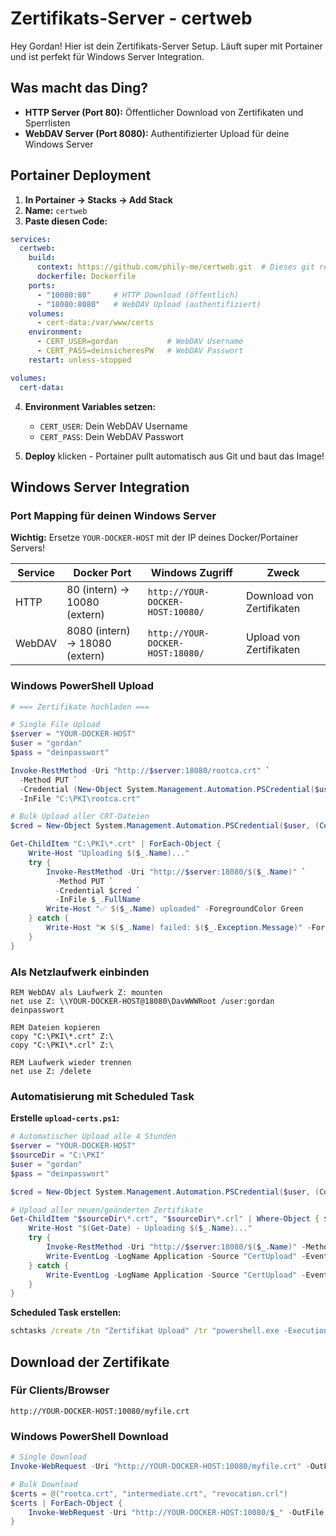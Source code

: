 # Zertifikats-Server - certweb

Hey Gordan! Hier ist dein Zertifikats-Server Setup. Läuft super mit Portainer und ist perfekt für Windows Server Integration.

## Was macht das Ding?

- **HTTP Server (Port 80):** Öffentlicher Download von Zertifikaten und Sperrlisten
- **WebDAV Server (Port 8080):** Authentifizierter Upload für deine Windows Server

## Portainer Deployment

1. **In Portainer → Stacks → Add Stack**
2. **Name:** `certweb`
3. **Paste diesen Code:**

```yaml
services:
  certweb:
    build:
      context: https://github.com/phily-me/certweb.git  # Dieses git repo
      dockerfile: Dockerfile
    ports:
      - "10080:80"     # HTTP Download (öffentlich)
      - "18080:8080"   # WebDAV Upload (authentifiziert)
    volumes:
      - cert-data:/var/www/certs
    environment:
      - CERT_USER=gordan           # WebDAV Username
      - CERT_PASS=deinsicheresPW   # WebDAV Passwort
    restart: unless-stopped

volumes:
  cert-data:
```

4. **Environment Variables setzen:**
   - `CERT_USER`: Dein WebDAV Username
   - `CERT_PASS`: Dein WebDAV Passwort

5. **Deploy** klicken - Portainer pullt automatisch aus Git und baut das Image!


## Windows Server Integration

### Port Mapping für deinen Windows Server

**Wichtig:** Ersetze `YOUR-DOCKER-HOST` mit der IP deines Docker/Portainer Servers!

| Service | Docker Port | Windows Zugriff | Zweck |
|---------|------------|-----------------|-------|
| HTTP | 80 (intern) → 10080 (extern) | `http://YOUR-DOCKER-HOST:10080/` | Download von Zertifikaten |
| WebDAV | 8080 (intern) → 18080 (extern) | `http://YOUR-DOCKER-HOST:18080/` | Upload von Zertifikaten |

### Windows PowerShell Upload

```powershell
# === Zertifikate hochladen ===

# Single File Upload
$server = "YOUR-DOCKER-HOST"
$user = "gordan"
$pass = "deinpasswort"

Invoke-RestMethod -Uri "http://$server:18080/rootca.crt" `
  -Method PUT `
  -Credential (New-Object System.Management.Automation.PSCredential($user, (ConvertTo-SecureString $pass -AsPlainText -Force))) `
  -InFile "C:\PKI\rootca.crt"

# Bulk Upload aller CRT-Dateien
$cred = New-Object System.Management.Automation.PSCredential($user, (ConvertTo-SecureString $pass -AsPlainText -Force))

Get-ChildItem "C:\PKI\*.crt" | ForEach-Object {
    Write-Host "Uploading $($_.Name)..."
    try {
        Invoke-RestMethod -Uri "http://$server:18080/$($_.Name)" `
          -Method PUT `
          -Credential $cred `
          -InFile $_.FullName
        Write-Host "✅ $($_.Name) uploaded" -ForegroundColor Green
    } catch {
        Write-Host "❌ $($_.Name) failed: $($_.Exception.Message)" -ForegroundColor Red
    }
}
```

### Als Netzlaufwerk einbinden

```batch
REM WebDAV als Laufwerk Z: mounten  
net use Z: \\YOUR-DOCKER-HOST@18080\DavWWWRoot /user:gordan deinpasswort

REM Dateien kopieren
copy "C:\PKI\*.crt" Z:\
copy "C:\PKI\*.crl" Z:\

REM Laufwerk wieder trennen
net use Z: /delete
```

### Automatisierung mit Scheduled Task

**Erstelle `upload-certs.ps1`:**
```powershell
# Automatischer Upload alle 4 Stunden
$server = "YOUR-DOCKER-HOST"
$sourceDir = "C:\PKI"
$user = "gordan" 
$pass = "deinpasswort"

$cred = New-Object System.Management.Automation.PSCredential($user, (ConvertTo-SecureString $pass -AsPlainText -Force))

# Upload aller neuen/geänderten Zertifikate
Get-ChildItem "$sourceDir\*.crt", "$sourceDir\*.crl" | Where-Object { $_.LastWriteTime -gt (Get-Date).AddHours(-4) } | ForEach-Object {
    Write-Host "$(Get-Date) - Uploading $($_.Name)..."
    try {
        Invoke-RestMethod -Uri "http://$server:18080/$($_.Name)" -Method PUT -Credential $cred -InFile $_.FullName
        Write-EventLog -LogName Application -Source "CertUpload" -EventId 1 -Message "Successfully uploaded $($_.Name)"
    } catch {
        Write-EventLog -LogName Application -Source "CertUpload" -EventId 2 -EntryType Error -Message "Failed to upload $($_.Name): $($_.Exception.Message)"
    }
}
```

**Scheduled Task erstellen:**
```cmd
schtasks /create /tn "Zertifikat Upload" /tr "powershell.exe -ExecutionPolicy Bypass -File C:\Scripts\upload-certs.ps1" /sc hourly /it /ru SYSTEM
```

## Download der Zertifikate

### Für Clients/Browser
```
http://YOUR-DOCKER-HOST:10080/myfile.crt
```

### Windows PowerShell Download
```powershell
# Single Download
Invoke-WebRequest -Uri "http://YOUR-DOCKER-HOST:10080/myfile.crt" -OutFile "C:\Downloads\myfile.crt"

# Bulk Download
$certs = @("rootca.crt", "intermediate.crt", "revocation.crl")
$certs | ForEach-Object {
    Invoke-WebRequest -Uri "http://YOUR-DOCKER-HOST:10080/$_" -OutFile "C:\Downloads\$_"
}
```
